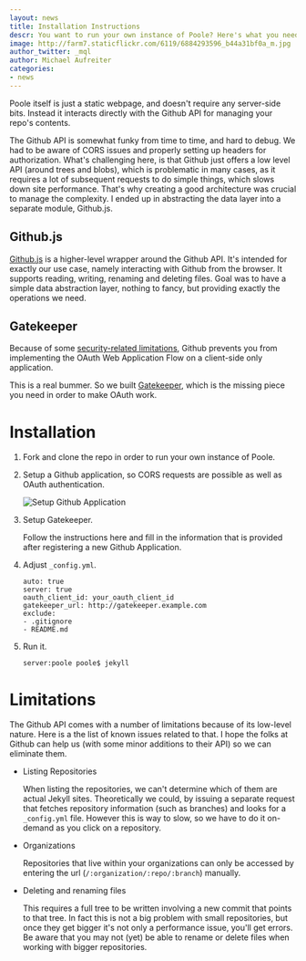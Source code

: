 ```yaml
---
layout: news
title: Installation Instructions
descr: You want to run your own instance of Poole? Here's what you need to know.
image: http://farm7.staticflickr.com/6119/6884293596_b44a31bf0a_m.jpg
author_twitter: _mql
author: Michael Aufreiter
categories:
- news
---
```



Poole itself is just a static webpage, and doesn't require any server-side bits. Instead it interacts directly with the Github API for managing your repo's contents. 

The Github API is somewhat funky from time to time, and hard to debug. We had to be aware of CORS issues and properly setting up headers for authorization. What's challenging here, is that Github just offers a low level API (around trees and blobs), which is problematic in many cases, as it requires a lot of subsequent requests to do simple things, which slows down site performance. That's why creating a good architecture was crucial to manage the complexity. I ended up in abstracting the data layer into a separate module, Github.js.


Github.js
-----------------

[Github.js](https://github.com/poole/github) is a higher-level wrapper around the Github API. It's intended for exactly our use case, namely interacting with Github from the browser. It supports reading, writing, renaming and deleting files. Goal was to have a simple data abstraction layer, nothing to fancy, but providing exactly the operations we need.


Gatekeeper
-----------------

Because of some [security-related limitations](http://blog.vjeux.com/2012/javascript/github-oauth-login-browser-side.html), Github prevents you from implementing the OAuth Web Application Flow on a client-side only application.

This is a real bummer. So we built [Gatekeeper](http://github.com/developmentseed/gatekeeper), which is the missing piece you need in order to make OAuth work.


Installation
=================

1. Fork and clone the repo in order to run your own instance of Poole.

2. Setup a Github application, so CORS requests are possible as well as OAuth authentication.

   ![Setup Github Application](http://f.cl.ly/items/011W1c0D2N1I0B3m0731/Screen%20Shot%202012-05-31%20at%203.33.15%20PM.png)

3. Setup Gatekeeper.

   Follow the instructions here and fill in the information that is provided after registering a new Github Application.

4. Adjust `_config.yml`.

       auto: true
       server: true
       oauth_client_id: your_oauth_client_id
       gatekeeper_url: http://gatekeeper.example.com
       exclude:
       - .gitignore
       - README.md

5. Run it.
   
       server:poole poole$ jekyll
   

Limitations
=================

The Github API comes with a number of limitations because of its low-level nature. Here is a the list of known issues related to that. I hope the folks at Github can help us (with some minor additions to their API) so we can eliminate them.

- Listing Repositories
  
  When listing the repositories, we can't determine which of them are actual Jekyll sites. Theoretically we could, by issuing a separate request that fetches repository information (such as branches) and looks for a `_config.yml` file. However this is way to slow, so we have to do it on-demand as you click on a repository.

- Organizations
  
  Repositories that live within your organizations can only be accessed by entering the url (`/:organization/:repo/:branch`) manually.

- Deleting and renaming files
  
  This requires a full tree to be written involving a new commit that points to that tree. In fact this is not a big problem with small repositories, but once they get bigger it's not only a performance issue, you'll get errors. Be aware that you may not (yet) be able to rename or delete files when working with bigger repositories.